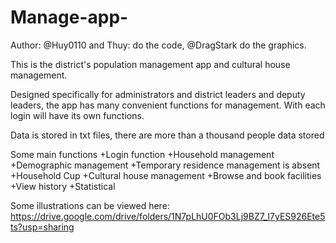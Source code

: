 # Manage-app-

Author: @Huy0110 and Thuy: do the code, @DragStark do the graphics.

This is the district's population management app and cultural house management.

Designed specifically for administrators and district leaders and deputy leaders, the app has many convenient functions for management. With each login will have its own functions.

Data is stored in txt files, there are more than a thousand people data stored

Some main functions
+Login function
+Household management
+Demographic management
+Temporary residence management is absent
+Household Cup
+Cultural house management
+Browse and book facilities
+View history
+Statistical

Some illustrations can be viewed here: https://drive.google.com/drive/folders/1N7pLhU0FOb3Lj9BZ7_I7yES926Ete5ts?usp=sharing
